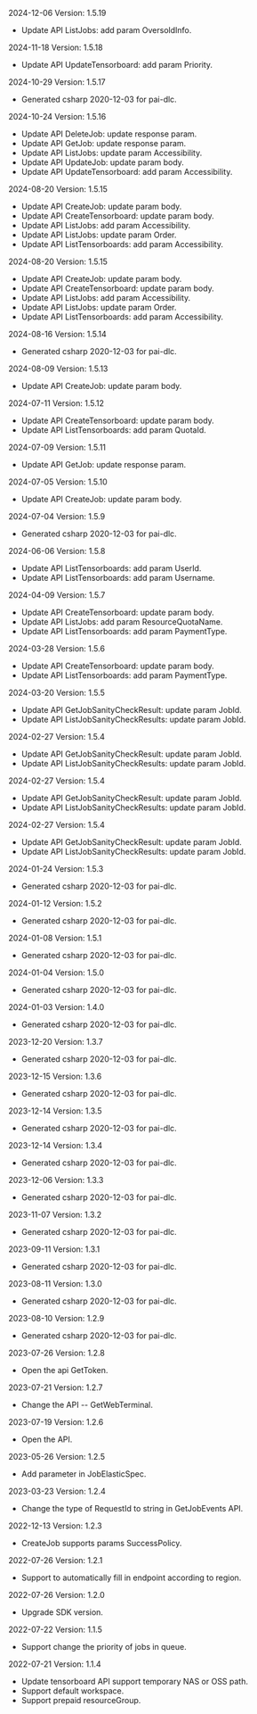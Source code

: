 2024-12-06 Version: 1.5.19
- Update API ListJobs: add param OversoldInfo.


2024-11-18 Version: 1.5.18
- Update API UpdateTensorboard: add param Priority.


2024-10-29 Version: 1.5.17
- Generated csharp 2020-12-03 for pai-dlc.

2024-10-24 Version: 1.5.16
- Update API DeleteJob: update response param.
- Update API GetJob: update response param.
- Update API ListJobs: update param Accessibility.
- Update API UpdateJob: update param body.
- Update API UpdateTensorboard: add param Accessibility.


2024-08-20 Version: 1.5.15
- Update API CreateJob: update param body.
- Update API CreateTensorboard: update param body.
- Update API ListJobs: add param Accessibility.
- Update API ListJobs: update param Order.
- Update API ListTensorboards: add param Accessibility.


2024-08-20 Version: 1.5.15
- Update API CreateJob: update param body.
- Update API CreateTensorboard: update param body.
- Update API ListJobs: add param Accessibility.
- Update API ListJobs: update param Order.
- Update API ListTensorboards: add param Accessibility.


2024-08-16 Version: 1.5.14
- Generated csharp 2020-12-03 for pai-dlc.

2024-08-09 Version: 1.5.13
- Update API CreateJob: update param body.


2024-07-11 Version: 1.5.12
- Update API CreateTensorboard: update param body.
- Update API ListTensorboards: add param QuotaId.


2024-07-09 Version: 1.5.11
- Update API GetJob: update response param.


2024-07-05 Version: 1.5.10
- Update API CreateJob: update param body.


2024-07-04 Version: 1.5.9
- Generated csharp 2020-12-03 for pai-dlc.

2024-06-06 Version: 1.5.8
- Update API ListTensorboards: add param UserId.
- Update API ListTensorboards: add param Username.


2024-04-09 Version: 1.5.7
- Update API CreateTensorboard: update param body.
- Update API ListJobs: add param ResourceQuotaName.
- Update API ListTensorboards: add param PaymentType.


2024-03-28 Version: 1.5.6
- Update API CreateTensorboard: update param body.
- Update API ListTensorboards: add param PaymentType.


2024-03-20 Version: 1.5.5
- Update API GetJobSanityCheckResult: update param JobId.
- Update API ListJobSanityCheckResults: update param JobId.


2024-02-27 Version: 1.5.4
- Update API GetJobSanityCheckResult: update param JobId.
- Update API ListJobSanityCheckResults: update param JobId.


2024-02-27 Version: 1.5.4
- Update API GetJobSanityCheckResult: update param JobId.
- Update API ListJobSanityCheckResults: update param JobId.


2024-02-27 Version: 1.5.4
- Update API GetJobSanityCheckResult: update param JobId.
- Update API ListJobSanityCheckResults: update param JobId.


2024-01-24 Version: 1.5.3
- Generated csharp 2020-12-03 for pai-dlc.

2024-01-12 Version: 1.5.2
- Generated csharp 2020-12-03 for pai-dlc.

2024-01-08 Version: 1.5.1
- Generated csharp 2020-12-03 for pai-dlc.

2024-01-04 Version: 1.5.0
- Generated csharp 2020-12-03 for pai-dlc.

2024-01-03 Version: 1.4.0
- Generated csharp 2020-12-03 for pai-dlc.

2023-12-20 Version: 1.3.7
- Generated csharp 2020-12-03 for pai-dlc.

2023-12-15 Version: 1.3.6
- Generated csharp 2020-12-03 for pai-dlc.

2023-12-14 Version: 1.3.5
- Generated csharp 2020-12-03 for pai-dlc.

2023-12-14 Version: 1.3.4
- Generated csharp 2020-12-03 for pai-dlc.

2023-12-06 Version: 1.3.3
- Generated csharp 2020-12-03 for pai-dlc.

2023-11-07 Version: 1.3.2
- Generated csharp 2020-12-03 for pai-dlc.

2023-09-11 Version: 1.3.1
- Generated csharp 2020-12-03 for pai-dlc.

2023-08-11 Version: 1.3.0
- Generated csharp 2020-12-03 for pai-dlc.

2023-08-10 Version: 1.2.9
- Generated csharp 2020-12-03 for pai-dlc.

2023-07-26 Version: 1.2.8
- Open the api GetToken.

2023-07-21 Version: 1.2.7
- Change the API -- GetWebTerminal.

2023-07-19 Version: 1.2.6
- Open the API.

2023-05-26 Version: 1.2.5
- Add parameter in JobElasticSpec.

2023-03-23 Version: 1.2.4
- Change the type of RequestId to string in GetJobEvents API.

2022-12-13 Version: 1.2.3
- CreateJob supports params SuccessPolicy.

2022-07-26 Version: 1.2.1
- Support to automatically fill in endpoint according to region.

2022-07-26 Version: 1.2.0
- Upgrade SDK version.

2022-07-22 Version: 1.1.5
- Support change the priority of jobs in queue.

2022-07-21 Version: 1.1.4
- Update tensorboard API support temporary NAS or OSS path.
- Support default workspace.
- Support prepaid resourceGroup.

